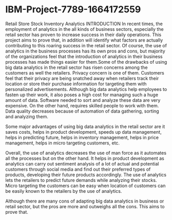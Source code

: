 # IBM-Project-7789-1664172559
Retail Store Stock Inventory Analytics
INTRODUCTION
	In recent times, the employment of analytics in the all kinds of business sectors, especially the retail sector has proven to increase success in their daily operations. This project aims to prove that, in addition will identify what factors are actually contributing to this roaring success in the retail sector. Of course, the use of analytics in the business processes has its own pros and cons, but majority of the organizations feel that the introduction of analytics in their business processes has made things easier for them.Some of the drawbacks of using big data analytics in the retail sector has risen concerns among the customers as well the retailers. Privacy concern is one of them. Customers feel that their privacy are being snatched away when retailers track their location or store their purchase information for targeting them with personalized advertisements. Although big data analytics help employees to fasten up their work, it also poses a high cost for managing such a huge amount of data. Software needed to sort and analyze these data are very expensive. On the other hand, requires skilled people to work with them. Data quality decreases because of automation of data gathering, sorting and analyzing them.

Some major advantages of using big data analytics in the retail sector  are it saves costs, helps in product development, speeds up data management, helps in predicting future, helps in inventory management, helps in price management, helps in micro targeting customers, etc.

Overall, the use of analytics decreases the use of man force as it automates all the processes but on the other hand. It helps in product development as analytics can carry out sentiment analysis of a lot of actual and potential customers through social media and find out their preferred types of products, developing their future products accordingly. The use of analytics lets the retailers to predict future demands while analyzing their stocks. Micro targeting the customers can be easy when location of customers can be easily known to the retailers by the use of analytics. 

Although there are many cons of adapting big data analytics in business or retail sector, but the pros are more and outweighs all the cons. This aims to prove that.
